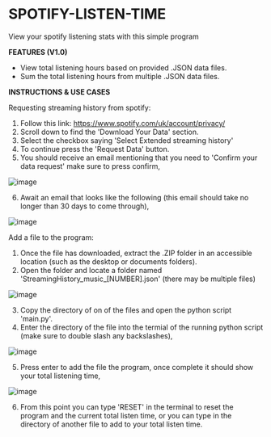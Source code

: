 # SPOTIFY-LISTEN-TIME
 View your spotify listening stats with this simple program

**FEATURES (V1.0)**
- View total listening hours based on provided .JSON data files.
- Sum the total listening hours from multiple .JSON data files. 

**INSTRUCTIONS & USE CASES**

Requesting streaming history from spotify:
 1. Follow this link: https://www.spotify.com/uk/account/privacy/
 2. Scroll down to find the 'Download Your Data' section.
 3. Select the checkbox saying 'Select Extended streaming history'
 4. To continue press the 'Request Data' button.
 5. You should receive an email mentioning that you need to 'Confirm your data request' make sure to press confirm,

![image](https://github.com/AdamC192/Spotify-Listen-Time/assets/112624338/4a8ebefe-dac4-4287-9b25-9834d9939e49)

   
 6. Await an email that looks like the following (this email should take no longer than 30 days to come through),

![image](https://github.com/AdamC192/Spotify-Listen-Time/assets/112624338/74c4dcf6-8e77-4ffc-8520-60f95b214399)


Add a file to the program:
 1. Once the file has downloaded, extract the .ZIP folder in an accessible location (such as the desktop or documents folders).
 2. Open the folder and locate a folder named 'StreamingHistory_music_[NUMBER].json' (there may be multiple files)

![image](https://github.com/AdamC192/Spotify-Listen-Time/assets/112624338/fd3a9621-e4c1-4664-814d-1037ea1f37ce)

 3. Copy the directory of on of the files and open the python script 'main.py'.
 4. Enter the directory of the file into the termial of the running python script (make sure to double slash any backslashes),

![image](https://github.com/AdamC192/Spotify-Listen-Time/assets/112624338/e65de004-6d00-4f06-8ce3-ec87bb8c8503)

 5. Press enter to add the file the program, once complete it should show your total listening time,

![image](https://github.com/AdamC192/Spotify-Listen-Time/assets/112624338/75803cc2-7260-4eee-a32c-f8a7292c8f23)

 6. From this point you can type 'RESET' in the terminal to reset the program and the current total listen time, or you can type in the directory of another file to add to your total listen time.

